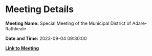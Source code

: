 # Meeting Details

**Meeting Name:** Special Meeting of the Municipal District of Adare-Rathkeale

**Date and Time:** 2023-09-04 09:30:00

**[Link to Meeting](https://www.limerick.ie/council/whats-on/special-meeting-of-the-municipal-district-of-adare-rathkeale-0)**
